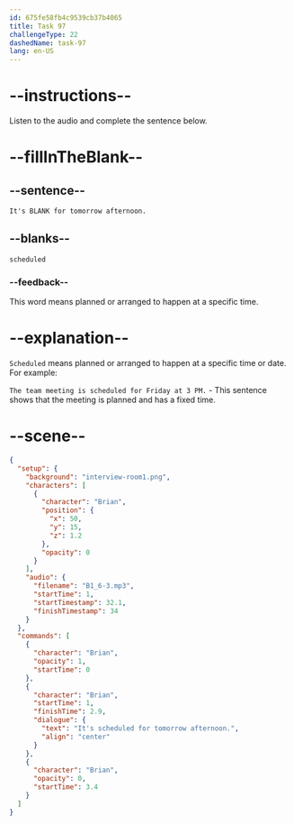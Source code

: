 ```yaml
---
id: 675fe58fb4c9539cb37b4065
title: Task 97
challengeType: 22
dashedName: task-97
lang: en-US
---
```


<!-- (Audio) Brian: It's scheduled for tomorrow afternoon. -->

# --instructions--

Listen to the audio and complete the sentence below.

# --fillInTheBlank--

## --sentence--

`It's BLANK for tomorrow afternoon.`

## --blanks--

`scheduled`

### --feedback--

This word means planned or arranged to happen at a specific time.

# --explanation--

`Scheduled` means planned or arranged to happen at a specific time or date. For example:

`The team meeting is scheduled for Friday at 3 PM.` - This sentence shows that the meeting is planned and has a fixed time.

# --scene--

```json
{
  "setup": {
    "background": "interview-room1.png",
    "characters": [
      {
        "character": "Brian",
        "position": {
          "x": 50,
          "y": 15,
          "z": 1.2
        },
        "opacity": 0
      }
    ],
    "audio": {
      "filename": "B1_6-3.mp3",
      "startTime": 1,
      "startTimestamp": 32.1,
      "finishTimestamp": 34
    }
  },
  "commands": [
    {
      "character": "Brian",
      "opacity": 1,
      "startTime": 0
    },
    {
      "character": "Brian",
      "startTime": 1,
      "finishTime": 2.9,
      "dialogue": {
        "text": "It's scheduled for tomorrow afternoon.",
        "align": "center"
      }
    },
    {
      "character": "Brian",
      "opacity": 0,
      "startTime": 3.4
    }
  ]
}
```
